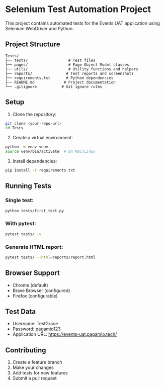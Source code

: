 # Selenium Test Automation Project

This project contains automated tests for the Events UAT application using Selenium WebDriver and Python.

## Project Structure
```
Tests/
├── tests/                  # Test files
├── pages/                  # Page Object Model classes
├── utils/                  # Utility functions and helpers
├── reports/               # Test reports and screenshots
├── requirements.txt       # Python dependencies
├── README.md             # Project documentation
└── .gitignore           # Git ignore rules
```

## Setup

1. Clone the repository:
```bash
git clone <your-repo-url>
cd Tests
```

2. Create a virtual environment:
```bash
python -m venv venv
source venv/bin/activate  # On Mac/Linux
```

3. Install dependencies:
```bash
pip install -r requirements.txt
```

## Running Tests

### Single test:
```bash
python tests/first_test.py
```

### With pytest:
```bash
pytest tests/ -v
```

### Generate HTML report:
```bash
pytest tests/ --html=reports/report.html
```

## Browser Support
- Chrome (default)
- Brave Browser (configured)
- Firefox (configurable)

## Test Data
- Username: TestGrace
- Password: pagamio123
- Application URL: https://events-uat.pagamio.tech/

## Contributing
1. Create a feature branch
2. Make your changes
3. Add tests for new features
4. Submit a pull request